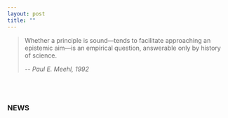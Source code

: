```yaml
---
layout: post
title: ""
---
```




> Whether a principle is sound—tends to facilitate approaching an epistemic aim—is an empirical question, answerable only by history of science.
>
> -- <cite>Paul E. Meehl, 1992</cite>

<br>

<br>

### NEWS

<html lang="en">
<head>
    <meta charset="UTF-8">
    <meta name="viewport" content="width=device-width, initial-scale=1.0">
    <title>News Page</title>
    <style>
        .news-frame {
            width: 100%; 
            background-color: #fff;
        }

        .news-item {
            border: 1px solid #ddd;
            padding: 10px;
            margin-bottom: 10px;
            background-color: rgba(255, 255, 255, 0);
        }

        h2 {
            color: #333;
            cursor: pointer; 
        }

        p {
            color: #666;
        }
         .read-more {
            color: #000;
            cursor: pointer;
            font-weight: bold;
        }
    </style>
</head>

<body>
    <div class="news-item" onclick="window.location.href='news/equivalence_workshop';">
        <h2>New workshop announced: Equivalence Testing and the Smallest Effect Size of Interest </h2>
        <p>We are thrilled to announce that registration is now open for our new workshop. In this workshop, Daniel Lakens, Paul Riesthuis, and Jack Fitzgerald will discuss the underlying rationale of interval hypothesis tests... <a class="read-more" href="news/equivalence_workshop">Read more</a> </p>
    </div>
        <div class="news-item" onclick="window.location.href='news/reproducible_workshop';">
        <h2>New workshop announced: A Workflow for Open Reproducible Code in Science (WORCS)</h2>
        <p>We are excited to announce that registration is now open for our first workshop of the new academic year. In the morning session, Casper van Lissa will introduce the fundamental principles of reproducible... <a class="read-more" href="news/reproducible_workshop">Read more</a> </p>
    </div>
   <div class="news-frame">
        <div class="news-item" onclick="window.location.href='news/phdday_announce';">
        <h2>First PMGS PhD Day Conference</h2>
        <p>We're excited to announce that registration is now open for the first Paul Meehl Graduate School PhD Day conference. This session can present a great oppuntunity for PhD students to get feedback on their work from experts and peers ... <a class="read-more" href="news/phdday_announce">Read more</a> </p>
    </div> 
   <div class="news-frame">
        <div class="news-item" onclick="window.location.href='news/News_fourth';">
        <h2>New workshop announced: Advanced Topics in Data Simulation</h2>
        <p>We're excited to announce that registration is now open for the fourth (and the last for this academic year) workshop of the Paul Meehl Graduate School. During the morning session, Lisa DeBruine will discuss ... <a class="read-more" href="news/News_fourth">Read more</a> </p>
    </div>
</body>
       
</html>


